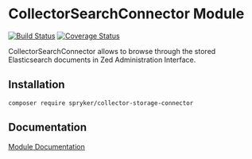 # CollectorSearchConnector Module
[![Build Status](https://travis-ci.org/spryker/CollectorSearchConnector.svg)](https://travis-ci.org/spryker/CollectorSearchConnector)
[![Coverage Status](https://coveralls.io/repos/github/spryker/CollectorSearchConnector/badge.svg)](https://coveralls.io/github/spryker/CollectorSearchConnector)

CollectorSearchConnector allows to browse through the stored Elasticsearch documents in Zed Administration Interface.

## Installation

```
composer require spryker/collector-storage-connector
```

## Documentation

[Module Documentation](http://academy.spryker.com/developing_with_spryker/module_guide/infrastructure/collector/collector.html)
